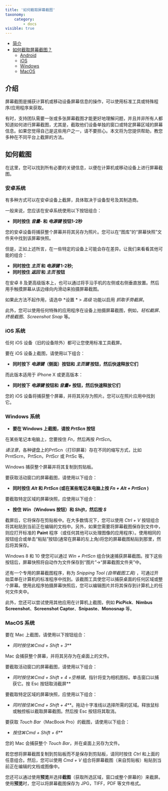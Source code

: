 ```yaml
---
title: '如何截取屏幕截图'
taxonomy:
    category:
        - docs
visible: true
---
```


* [简介](#intro)
* [如何截取屏幕截图？](#take截屏)
    * [Android](#android)
    * [iOS](#ios)
    * [Windows](#windows)
    * [MacOS](#mac)

<a name="intro"></a>

## 介绍

屏幕截图是捕获计算机或移动设备屏幕信息的操作，可以使用标准工具或特殊程序/应用程序来获取。

有时，支持团队需要一张或多张屏幕截图才能更好地理解问题，并且并非所有人都知道如何进行屏幕截图，尤其是，截取他们设备单独的窗口或特定屏幕区域的屏幕信息。如果您觉得自己是这些用户之一，请不要担心。本文将为您提供帮助，教您多种在不同平台上截屏的方法。

<a name="take-screenshot"></a>

## 如何截图

在这里，您可以找到所有必要的关键信息，以便在计算机或移动设备上进行屏幕截图。

<a name="android"></a>

### 安卓系统

有多种方式可以在安卓设备上截屏，具体取决于设备型号及其制造商。

一般来说，您应该在安卓系统使用以下按钮组合：

+ **同时按住 *音量-* 和 *电源键* 按钮1-2秒**

您的安卓设备将捕获整个屏幕并将其另存为照片。您可以在“图库”的“屏幕快照”文件夹中找到该屏幕快照。

但是，正如上述所言，在一些特定的设备上可能会存在差异。让我们来看看其他可能的组合：

+ **同时按住 *主页* 和 *电源键* 1-2秒;**
+ **同时按住 *返回* 和 *主页* 按钮**

在安卓 8 及更高级版本上，也可以通过将手沿手机的左侧或右侧垂直放置。然后用手触摸屏幕从该边缘向内滑动来拍摄屏幕截图。

如果此方法不起作用，请选中 *设置 * > *高级* 功能以启用 *抓取手势截屏*。

此外，您可以使用任何特殊的应用程序在设备上拍摄屏幕截图，例如，*轻松截屏*、*终极截图*、*Screenshot Snap* 等。
<a name="ios"></a>

### iOS 系统

任何 iOS 设备（旧的设备除外）都可让您使用标准工具截屏。

要在 iOS 设备上截图，请使用以下组合：

+ **同时按下 *电源键*（侧面）按钮和 *主页键* 按钮，然后快速释放它们**

而此版本适用于 iPhone X 或更高版本：

+ **同时按下 *电源键* 按钮和 *音量+* 按钮，然后快速释放它们**

您的 iOS 设备将捕获整个屏幕，并将其另存为照片。您可以在照片应用中找到它。

<a name="windows"></a>

### Windows 系统

+ **要在 Windows 上截图，请按 *PrtScn* 按钮**

在某些笔记本电脑上，您要按住 *Fn*，然后再按 *PrtScn*。

*请注意*，各种键盘上的PrtScn（打印屏幕）存在不同的缩写方式，比如 PrntScrn，PrtScn，PrtScr 或 PrtSc 等。

Windows 捕获整个屏幕并将其复制到剪贴板。

要获取活动窗口的屏幕截图，请使用以下组合：

+ **同时按住 *Alt* 和 *PrtScn* (或在某些笔记本电脑上按 *Fn + Alt + PrtScn* )**

要截取特定区域的屏幕快照，应使用以下组合：

+ **按住 *Win*（Windows 按钮）和 *Shift*，然后按 *S***

截屏后，它将保存在剪贴板中。在大多数情况下，您可以使用 *Ctrl + V* 按钮组合将其粘贴到当前正在编辑的文档中。另外，如果您需要将屏幕截图保存到文件中，则应打开标准的 **Paint** 程序（或任何其他可以处理图像的应用程序）。使用相同的按钮组合或单击“粘贴”按钮(通常在屏幕的左上角)将您的屏幕截图粘贴到那里，然后将其保存。

Windows 8 和 10 使您可以通过 *Win + PrtScn* 组合快速捕获屏幕截图。按下这些按钮后，屏幕快照将自动作为文件保存到“图片”->“屏幕截图文件夹”中。

还有一个专用的屏幕截图程序，称为 *Snipping Tool (自带截图工具)* ，可通过开始菜单在计算机的标准程序中找到。该截图工具使您可以捕获桌面的任何区域或整个屏幕。使用此程序拍摄屏幕快照后，您可以编辑图片并将其保存到计算机上的任何文件夹中。

此外，您还可以尝试使用其他应用在计算机上截图，例如 **PicPick**、**Nimbus Screenshot**、**Screenshot Captor**、**Snipaste**、**Monosnap** 等。

<a name="mac"></a>

### MacOS 系统

要在 Mac 上截图，请使用以下按钮组合：

+ **同时按住*⌘Cmd + Shift + 3***

Mac 会捕获整个屏幕，并将其另存为在桌面上的文件。

要截取活动窗口的屏幕截图，请使用以下组合：

+ **同时按住*⌘Cmd + Shift + 4 +空格键*。指针将变为相机图标。单击窗口以捕获它。按 Esc 按钮取消截屏**

要截取特定区域的屏幕快照，应使用以下组合：

+ **同时按住*⌘Cmd + Shift + 4***。拖动十字准线以选择所需的区域。释放鼠标或触控板以截取屏幕截图。然后按 Esc 按钮将其取消。

要获取 *Touch Bar*（MacBook Pro）的截图，请使用以下组合：

+ **按住*⌘Cmd + Shift + 6***

您的 Mac 会捕获整个 *Touch Bar*，并在桌面上另存为文件。

若您想将屏幕截图复制到剪贴板而不是保存到剪贴板，请同时按住 *Ctrl* 和上面的任意组合。然后，您可以使用 *Cmd + V* 组合将屏幕截图（来自剪贴板）粘贴到当前正在编辑的文档或图像中。

您还可以通过使用**预览**并选择**截图**（获取所选区域，窗口或整个屏幕的）来截屏。使用**预览**时，您可以将屏幕截图保存为 JPG，TIFF，PDF 等文件格式。

